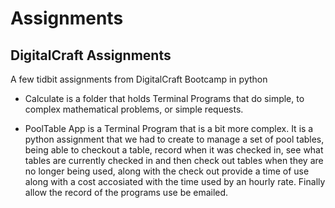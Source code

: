 # Assignments
## DigitalCraft Assignments

A few tidbit assignments from DigitalCraft Bootcamp in python 

* Calculate is a folder that holds Terminal Programs that do simple, to complex mathematical problems, or simple requests.

* PoolTable App is a Terminal Program that is a bit more complex. It is a python assignment that we had to create to manage a set of pool tables, being able to checkout a table, record when it was checked in, see what tables are currently checked in and then check out tables when they are no longer being used, along with the check out provide a time of use along with a cost accosiated with the time used by an hourly rate. Finally allow the record of the programs use be emailed.
